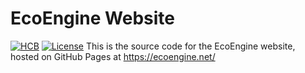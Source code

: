 # EcoEngine Website
[![HCB](https://img.shields.io/badge/SPONSOR%20US-red.svg)](https://hcb.hackclub.com/donations/start/ecoengine)
[![License](https://img.shields.io/badge/license-MIT-green.svg)](LICENSE)
This is the source code for the EcoEngine website, hosted on GitHub Pages at https://ecoengine.net/ 